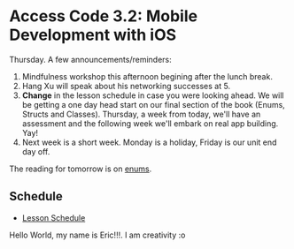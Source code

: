 # Access Code 3.2: Mobile Development with iOS

Thursday. A few announcements/reminders:

1. Mindfulness workshop this afternoon begining after the lunch break.
2. Hang Xu will speak about his networking successes at 5.
3. **Change** in the lesson schedule in case you were looking ahead. 
We will be getting a one day head start on our final section of the book (Enums, Structs and Classes).
Thursday, a week from today, we'll have an assessment and the following week we'll embark on
real app building. Yay!
4. Next week is a short week. Monday is a holiday, Friday is our unit end day off.

The reading for tomorrow is on [enums](/lessons/enums).

## Schedule

- [Lesson Schedule](schedule.md)

Hello World, my name is Eric!!!. I am creativity :o
